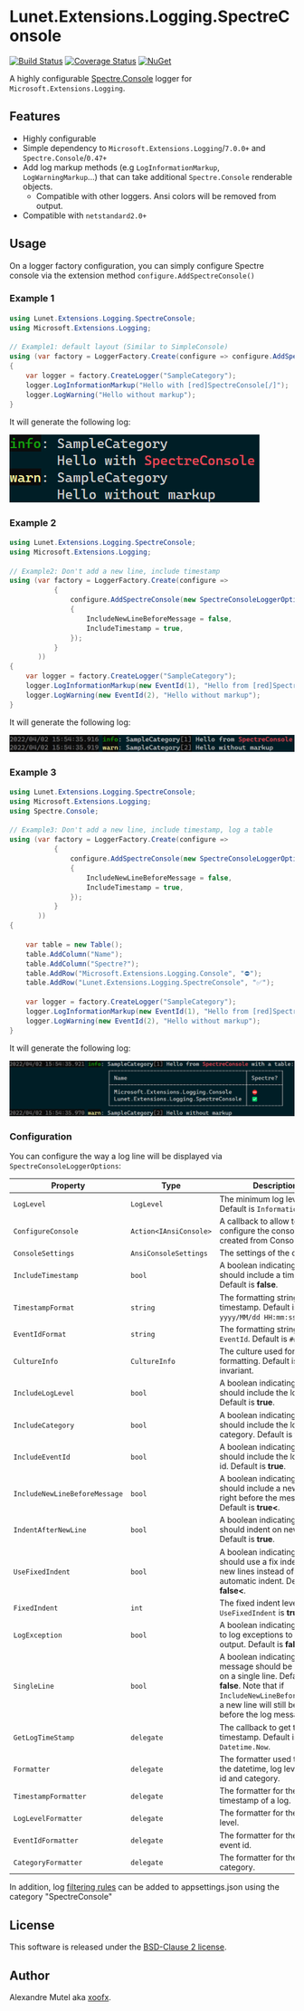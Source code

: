 # Lunet.Extensions.Logging.SpectreConsole
[![Build Status](https://github.com/lunet-io/Lunet.Extensions.Logging.SpectreConsole/workflows/ci/badge.svg?branch=main)](https://github.com/lunet-io/Lunet.Extensions.Logging.SpectreConsole/actions) [![Coverage Status](https://coveralls.io/repos/github/lunet-io/Lunet.Extensions.Logging.SpectreConsole/badge.svg?branch=main)](https://coveralls.io/github/lunet-io/Lunet.Extensions.Logging.SpectreConsole?branch=main) [![NuGet](https://img.shields.io/nuget/v/Lunet.Extensions.Logging.SpectreConsole.svg)](https://www.nuget.org/packages/Lunet.Extensions.Logging.SpectreConsole/)

A highly configurable [Spectre.Console](https://github.com/spectreconsole/spectre.console/) logger for `Microsoft.Extensions.Logging`.

## Features
- Highly configurable
- Simple dependency to `Microsoft.Extensions.Logging`/`7.0.0+` and `Spectre.Console`/`0.47+`
- Add log markup methods (e.g `LogInformationMarkup`, `LogWarningMarkup`...) that can take additional `Spectre.Console` renderable objects.
  - Compatible with other loggers. Ansi colors will be removed from output.
- Compatible with `netstandard2.0+`

## Usage

On a logger factory configuration, you can simply configure Spectre console via the extension method `configure.AddSpectreConsole()`

### Example 1

```c#
using Lunet.Extensions.Logging.SpectreConsole;
using Microsoft.Extensions.Logging;

// Example1: default layout (Similar to SimpleConsole)
using (var factory = LoggerFactory.Create(configure => configure.AddSpectreConsole()))
{
    var logger = factory.CreateLogger("SampleCategory");
    logger.LogInformationMarkup("Hello with [red]SpectreConsole[/]");
    logger.LogWarning("Hello without markup");
}
```

It will generate the following log:

![Example 1](https://raw.githubusercontent.com/lunet-io/Lunet.Extensions.Logging.SpectreConsole/main/img/example1.png)

### Example 2

```c#
using Lunet.Extensions.Logging.SpectreConsole;
using Microsoft.Extensions.Logging;

// Example2: Don't add a new line, include timestamp
using (var factory = LoggerFactory.Create(configure =>
           {
               configure.AddSpectreConsole(new SpectreConsoleLoggerOptions()
               {
                   IncludeNewLineBeforeMessage = false,
                   IncludeTimestamp = true,
               });
           }
       ))
{
    var logger = factory.CreateLogger("SampleCategory");
    logger.LogInformationMarkup(new EventId(1), "Hello from [red]SpectreConsole[/]");
    logger.LogWarning(new EventId(2), "Hello without markup");
}
```

It will generate the following log:

![Example 2](https://raw.githubusercontent.com/lunet-io/Lunet.Extensions.Logging.SpectreConsole/main/img/example2.png)

### Example 3

```c#
using Lunet.Extensions.Logging.SpectreConsole;
using Microsoft.Extensions.Logging;
using Spectre.Console;

// Example3: Don't add a new line, include timestamp, log a table
using (var factory = LoggerFactory.Create(configure =>
           {
               configure.AddSpectreConsole(new SpectreConsoleLoggerOptions()
               {
                   IncludeNewLineBeforeMessage = false,
                   IncludeTimestamp = true,
               });
           }
       ))
{

    var table = new Table();
    table.AddColumn("Name");
    table.AddColumn("Spectre?");
    table.AddRow("Microsoft.Extensions.Logging.Console", "⛔");
    table.AddRow("Lunet.Extensions.Logging.SpectreConsole", "✅");
    
    var logger = factory.CreateLogger("SampleCategory");
    logger.LogInformationMarkup(new EventId(1), "Hello from [red]SpectreConsole[/] with a table:", table);
    logger.LogWarning(new EventId(2), "Hello without markup");
}
```

It will generate the following log:

![Example 3](https://raw.githubusercontent.com/lunet-io/Lunet.Extensions.Logging.SpectreConsole/main/img/example3.png)


### Configuration

You can configure the way a log line will be displayed via `SpectreConsoleLoggerOptions`:

| Property                          | Type                   | Description |
|-----------------------------------|------------------------|-------------|
| `LogLevel`                        | `LogLevel`             | The minimum log level to log. Default is `Information`            
| `ConfigureConsole`                | `Action<IAnsiConsole>` | A callback to allow to configure the console once created from ConsoleSettn
| `ConsoleSettings`                 | `AnsiConsoleSettings`  | The settings of the console.
| `IncludeTimestamp`                | `bool`                 | A boolean indicating if the log should include a timestamp. Default is **false**.
| `TimestampFormat`                 | `string`               | The formatting string for the timestamp. Default is `yyyy/MM/dd HH:mm:ss.fff`.
| `EventIdFormat`                   | `string`               | The formatting string for the `EventId`. Default is `####`.
| `CultureInfo`                     | `CultureInfo`          | The culture used for formatting. Default is invariant.
| `IncludeLogLevel`                 | `bool`                 | A boolean indicating if the log should include the log level. Default is **true**.
| `IncludeCategory`                 | `bool`                 | A boolean indicating if the log should include the log category. Default is **true**.
| `IncludeEventId`                  | `bool`                 | A boolean indicating if the log should include the log event id. Default is **true**.
| `IncludeNewLineBeforeMessage`     | `bool`                 | A boolean indicating if the log should include a new line right before the message. Default is **true<**.
| `IndentAfterNewLine`              | `bool`                 | A boolean indicating if the log should indent on new lines. Default is **true**.
| `UseFixedIndent`                  | `bool`                 | A boolean indicating if the log should use a fix indent on new lines instead of the automatic indent. Default is **false<**.
| `FixedIndent`                     | `int`                  | The fixed indent level if `UseFixedIndent` is **true**.
| `LogException`                    | `bool`                 | A boolean indicating whether to log exceptions to the output. Default is **false**.
| `SingleLine`                      | `bool`                 | A boolean indicating if the log message should be emitted on a single line. Default is **false**. Note that if `IncludeNewLineBeforeMessage`, a new line will still be emitted before the log message.
| `GetLogTimeStamp`                 | `delegate`             | The callback to get the log timestamp. Default is `Datetime.Now`.
| `Formatter`                       | `delegate`             | The formatter used to format the datetime, log level, event id and category.
| `TimestampFormatter`              | `delegate`             | The formatter for the timestamp of a log.
| `LogLevelFormatter`               | `delegate`             | The formatter for the log level.
| `EventIdFormatter`                | `delegate`             | The formatter for the log event id.
| `CategoryFormatter`               | `delegate`             | The formatter for the log category.

In addition, log [filtering rules](https://learn.microsoft.com/en-us/dotnet/core/extensions/logging?tabs=command-line#how-filtering-rules-are-applied) can be added to appsettings.json using the category "SpectreConsole"
## License

This software is released under the [BSD-Clause 2 license](https://opensource.org/licenses/BSD-2-Clause). 

## Author

Alexandre Mutel aka [xoofx](https://xoofx.github.io).
